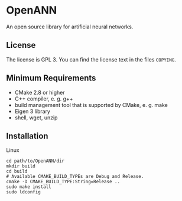 OpenANN
=======

An open source library for artificial neural networks.

License
-------

The license is GPL 3. You can find the license text in the files `COPYING`.

Minimum Requirements
--------------------

* CMake 2.8 or higher
* C++ compiler, e. g. g++
* build management tool that is supported by CMake, e. g. make
* Eigen 3 library
* shell, wget, unzip

Installation
------------

Linux

    cd path/to/OpenANN/dir
    mkdir build
    cd build
    # Available CMAKE_BUILD_TYPEs are Debug and Release.
    cmake -D CMAKE_BUILD_TYPE:String=Release ..
    sudo make install
    sudo ldconfig

